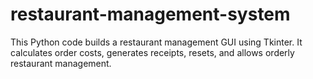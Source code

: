 # restaurant-management-system
This Python code builds a restaurant management GUI using Tkinter. It calculates order costs, generates receipts, resets, and allows orderly restaurant management.
